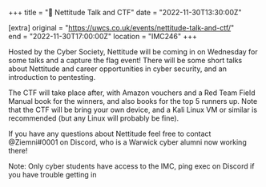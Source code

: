 +++
title = "🚩 Nettitude Talk and CTF"
date = "2022-11-30T13:30:00Z"

[extra]
original = "https://uwcs.co.uk/events/nettitude-talk-and-ctf/"    
end = "2022-11-30T17:00:00Z"
location = "IMC246"
+++

Hosted by the Cyber Society, Nettitude will be coming in on Wednesday for some talks and a capture the flag event! There will be some short talks about Nettitude and career opportunities in cyber security, and an introduction to pentesting. 

The CTF will take place after, with Amazon vouchers and a Red Team Field Manual book for the winners, and also books for the top 5 runners up. Note that the CTF will be bring your own device, and a Kali Linux VM or similar is recommended (but any Linux will probably be fine).

If you have any questions about Nettitude feel free to contact @Ziemni#0001 on Discord, who is a Warwick cyber alumni now working there!

Note: Only cyber students have access to the IMC, ping exec on Discord if you have trouble getting in
